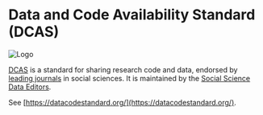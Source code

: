 # Data and Code Availability Standard (DCAS)

![Logo](https://datacodestandard.org/assets/img/logo-800.png)

[DCAS](https://datacodestandard.org/) is a standard for sharing research code and data, endorsed by [leading journals](https://datacodestandard.org/journals) in social sciences. It is maintained by the [Social Science Data Editors](https://github.com/social-science-data-editors/).

See [https://datacodestandard.org/](https://datacodestandard.org/).
